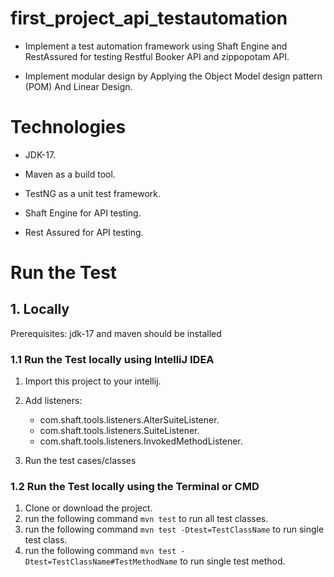 # first_project_api_testautomation

* Implement a test automation framework using Shaft Engine and RestAssured for testing Restful Booker API and zippopotam API.

* Implement modular design by Applying the Object Model design pattern (POM) And Linear Design.

# Technologies

* JDK-17.

* Maven as a build tool.

* TestNG as a unit test framework.

* Shaft Engine for API testing.

* Rest Assured for API testing.

#  Run the Test

## 1. Locally

Prerequisites: jdk-17 and maven should be installed

### 1.1 Run the Test locally using IntelliJ IDEA

1. Import this project to your intellij.

2. Add listeners:
   - com.shaft.tools.listeners.AlterSuiteListener.
   - com.shaft.tools.listeners.SuiteListener.
   - com.shaft.tools.listeners.InvokedMethodListener.

3. Run the test cases/classes

### 1.2 Run the Test locally using the Terminal or CMD

1. Clone or download the project.
2. run the following command `mvn test` to run all test classes.
3. run the following command `mvn test -Dtest=TestClassName` to run single test class.
4. run the following command `mvn test -Dtest=TestClassName#TestMethodName` to run single test method.
